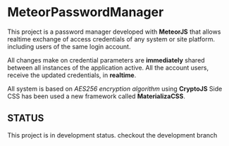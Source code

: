 # MeteorPasswordManager

This project is a password manager developed with **MeteorJS** that allows realtime exchange of access credentials of any system or site platform.
including users of the same login account.

All changes make on credential parameters are **immediately** shared between all instances of the application active.
All the account users, receive the updated credentials, in **realtime**.

All system is based on *AES256 encryption algorithm* using **CryptoJS**
Side CSS has been used a new framework called **MaterializaCSS**.

## STATUS
This project is in development status.
checkout the development branch
